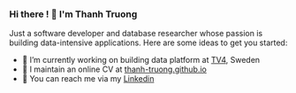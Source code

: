 ### Hi there ! 👋 I'm Thanh Truong

<!--
**Thanh-Truong/Thanh-Truong** is a ✨ _special_ ✨ repository because its `README.md` (this file) appears on your GitHub profile.

Here are some ideas to get you started:

- 🔭 I’m currently working on ...
- 🌱 I’m currently learning ...
- 👯 I’m looking to collaborate on ...
- 🤔 I’m looking for help with ...
- 💬 Ask me about ...
- 📫 How to reach me: ...
- 😄 Pronouns: ...
- ⚡ Fun fact: ...
-->

Just a software developer and database researcher whose passion is building data-intensive applications.
Here are some ideas to get you started:
- 🔭 I’m currently working on building data platform at [TV4](https://tv4.se), Sweden
- :newspaper: I maintain an online CV at [thanh-truong.github.io](thanh-truong.github.io)
- :email: You can reach me via my [Linkedin](https://www.linkedin.com/in/thanh-truong/)
